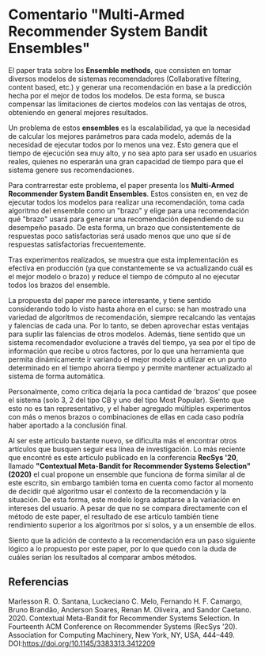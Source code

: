 # Comentario "Multi-Armed Recommender System Bandit Ensembles"

El paper trata sobre los __Ensemble methods__, que consisten en tomar diversos modelos de sistemas recomendadores (Collaborative filtering, content based, etc.) y generar una recomendación en base a la predicción hecha por el mejor de todos los modelos. De esta forma, se busca compensar las limitaciones de ciertos modelos con las ventajas de otros, obteniendo en general mejores resultados.

Un problema de estos __ensembles__ es la escalabilidad, ya que la necesidad de calcular los mejores parámetros para cada modelo, además de la necesidad de ejecutar todos por lo menos una vez. Esto genera que el tiempo de ejecución sea muy alto, y no sea apto para ser usado en usuarios reales, quienes no esperarán una gran capacidad de tiempo para que el sistema genere sus recomendaciones. 

Para contrarrestar este problema, el paper presenta los __Multi-Armed Recommender System Bandit Ensembles__. Estos consisten en, en vez de ejecutar todos los modelos para realizar una recomendación, toma cada algoritmo del ensemble como un "brazo" y elige para una recomendación qué "brazo" usará para generar una recomendación dependiendo de su desempeño pasado. De esta forma, un brazo que consistentemente de respuestas poco satisfactorias será usado menos que uno que sí de respuestas satisfactorias frecuentemente. 

Tras experimentos realizados, se muestra que esta implementación es efectiva en producción (ya que constantemente se va actualizando cuál es el mejor modelo o brazo) y reduce el tiempo de cómputo al no ejecutar todos los brazos del ensemble.

La propuesta del paper me parece interesante, y tiene sentido considerando todo lo visto hasta ahora en el curso: se han mostrado una variedad de algoritmos de recomendación, siempre recalcando las ventajas y falencias de cada una. Por lo tanto, se deben aprovechar estas ventajas para suplir las falencias de otros modelos. Además, tiene sentido que un sistema recomendador evolucione a través del tiempo, ya sea por el tipo de información que recibe u otros factores, por lo que una herramienta que permita dinámicamente ir variando el mejor modelo a utilizar en un punto determinado en el tiempo ahorra tiempo y permite mantener actualizado al sistema de forma automática.

Personalmente, como crítica dejaría la poca cantidad de 'brazos' que posee el sistema (solo 3, 2 del tipo CB y uno del tipo Most Popular). Siento que esto no es tan representativo, y el haber agregado múltiples experimentos con más o menos brazos o combinaciones de ellas en cada caso podría haber aportado a la conclusión final.

Al ser este artículo bastante nuevo, se dificulta más el encontrar otros artículos que busquen seguir esa línea de investigación. Lo más reciente que encontré es este artículo publicado en la conferencia **RecSys '20**, llamado **"Contextual Meta-Bandit for Recommender Systems Selection" (2020)** el cual propone un ensemble que funciona de forma similar al de este escrito, sin embargo también toma en cuenta como factor al momento de decidir qué algoritmo usar el contexto de la recomendación y la situación. De esta forma, este modelo logra adaptarse a la variación en intereses del usuario. A pesar de que no se compara directamente con el método de este paper, el resultado de ese artículo también tiene rendimiento superior a los algoritmos por sí solos, y a un ensemble de ellos. 

Siento que la adición de contexto a la recomendación era un paso siguiente lógico a lo propuesto por este paper, por lo que quedo con la duda de cuáles serían los resultados al comparar ambos métodos. 

## Referencias

Marlesson R. O. Santana, Luckeciano C. Melo, Fernando H. F. Camargo, Bruno Brandão, Anderson Soares, Renan M. Oliveira, and Sandor Caetano. 2020. Contextual Meta-Bandit for Recommender Systems Selection. In Fourteenth ACM Conference on Recommender Systems (RecSys '20). Association for Computing Machinery, New York, NY, USA, 444–449. DOI:https://doi.org/10.1145/3383313.3412209